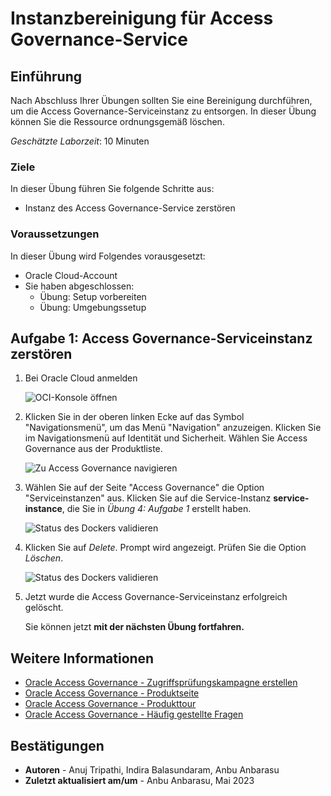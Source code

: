 # Instanzbereinigung für Access Governance-Service

## Einführung

Nach Abschluss Ihrer Übungen sollten Sie eine Bereinigung durchführen, um die Access Governance-Serviceinstanz zu entsorgen. In dieser Übung können Sie die Ressource ordnungsgemäß löschen.

_Geschätzte Laborzeit_: 10 Minuten

### Ziele

In dieser Übung führen Sie folgende Schritte aus:

*   Instanz des Access Governance-Service zerstören

### Voraussetzungen

In dieser Übung wird Folgendes vorausgesetzt:

*   Oracle Cloud-Account
*   Sie haben abgeschlossen:
    *   Übung: Setup vorbereiten
    *   Übung: Umgebungssetup

## Aufgabe 1: Access Governance-Serviceinstanz zerstören

1.  Bei Oracle Cloud anmelden
    
    ![OCI-Konsole öffnen](images/open-oci-console.png)
    
2.  Klicken Sie in der oberen linken Ecke auf das Symbol "Navigationsmenü", um das Menü "Navigation" anzuzeigen. Klicken Sie im Navigationsmenü auf Identität und Sicherheit. Wählen Sie Access Governance aus der Produktliste.
    
    ![Zu Access Governance navigieren](images/access-governance.png)
    
3.  Wählen Sie auf der Seite "Access Governance" die Option "Serviceinstanzen" aus. Klicken Sie auf die Service-Instanz **service-instance**, die Sie in _Übung 4: Aufgabe 1_ erstellt haben.
    
    ![Status des Dockers validieren](images/service-instance.png)
    
4.  Klicken Sie auf _Delete_. Prompt wird angezeigt. Prüfen Sie die Option _Löschen_.
    
    ![Status des Dockers validieren](images/delete-service-instance.png)
    
5.  Jetzt wurde die Access Governance-Serviceinstanz erfolgreich gelöscht.
    
    Sie können jetzt **mit der nächsten Übung fortfahren.**
    

## Weitere Informationen

*   [Oracle Access Governance - Zugriffsprüfungskampagne erstellen](https://docs.oracle.com/en/cloud/paas/access-governance/pdapg/index.html)
*   [Oracle Access Governance - Produktseite](https://www.oracle.com/security/cloud-security/access-governance/)
*   [Oracle Access Governance - Produkttour](https://www.oracle.com/webfolder/s/quicktours/paas/pt-sec-access-governance/index.html)
*   [Oracle Access Governance - Häufig gestellte Fragen](https://www.oracle.com/security/cloud-security/access-governance/faq/)

## Bestätigungen

*   **Autoren** - Anuj Tripathi, Indira Balasundaram, Anbu Anbarasu
*   **Zuletzt aktualisiert am/um** - Anbu Anbarasu, Mai 2023